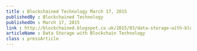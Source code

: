 ```yaml
---
title : Blockchained Technology March 17, 2015
publishedBy : Blockchained Technology
publishedOn : March 17, 2015
link : http://blockchained.blogspot.co.uk/2015/03/data-storage-with-blockchain-technology.html
articleName : Data Storage with Blockchain Technology
class : pressArticle
---
```

